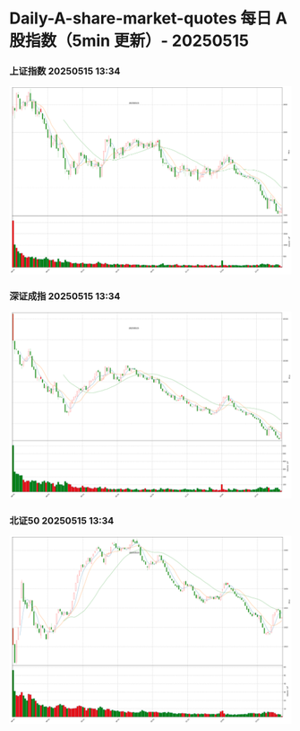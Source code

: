 
# Daily-A-share-market-quotes 每日 A 股指数（5min 更新）- 20250515

### 上证指数 20250515 13:34
![](./fig/2025/5/20250515-sh000001.png)

### 深证成指 20250515 13:34
![](./fig/2025/5/20250515-sz399001.png)

### 北证50 20250515 13:34
![](./fig/2025/5/20250515-bj899050.png)
